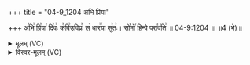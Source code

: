 +++
title = "04-9_1204 अभि प्रिया"

+++
अ꣣भि꣢ प्रि꣣या꣢ दि꣣वः꣢ क꣣वि꣢उविप्रः꣣ स꣡ धार꣢꣯या सु꣣तः꣢। सो꣡मो꣢ हिन्वे परा꣣व꣡ति꣢ ॥ 04-9:1204 ॥ ॥4 (भे)॥

<details><summary>मूलम् (VC)</summary>

अ꣣भि꣢ प्रि꣣या꣢ दि꣣वः꣢ क꣣वि꣢꣫र्विप्रः꣣ स꣡ धार꣢꣯या सु꣣तः꣢ । सो꣡मो꣢ हिन्वे परा꣣व꣡ति꣢ ॥१२०४॥
</details>

<details><summary>विस्वर-मूलम् (VC)</summary>

अभि प्रिया दिवः कविर्विप्रः स धारया सुतः । सोमो हिन्वे परावति ॥१२०४॥
</details>